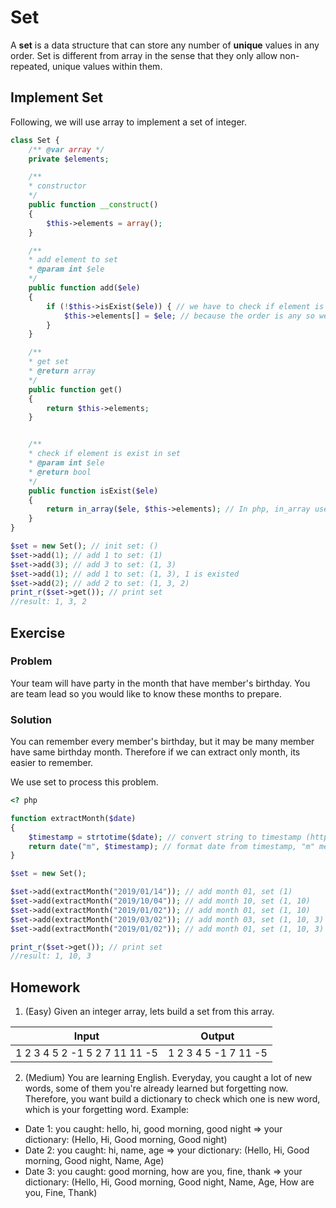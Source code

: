 # Set
A **set** is a data structure that can store any number of **unique** values in any order. Set is different from array in the sense that they only allow non-repeated, unique values within them.

## Implement Set
Following, we will use array to implement a set of integer.

```php
class Set {
    /** @var array */
    private $elements;

    /**
    * constructor
    */
    public function __construct()
    {
        $this->elements = array();
    }

    /**
    * add element to set
    * @param int $ele
    */
    public function add($ele)
    {
        if (!$this->isExist($ele)) { // we have to check if element is existed before adding
            $this->elements[] = $ele; // because the order is any so we can add to the end or beginning
        }
    }

    /**
    * get set
    * @return array
    */
    public function get()
    {
        return $this->elements;
    }


    /**
    * check if element is exist in set
    * @param int $ele
    * @return bool
    */
    public function isExist($ele)
    {
        return in_array($ele, $this->elements); // In php, in_array use to check an element is in array or not
    }
}

$set = new Set(); // init set: ()
$set->add(1); // add 1 to set: (1)
$set->add(3); // add 3 to set: (1, 3)
$set->add(1); // add 1 to set: (1, 3), 1 is existed
$set->add(2); // add 2 to set: (1, 3, 2)
print_r($set->get()); // print set
//result: 1, 3, 2

```

## Exercise
### Problem
Your team will have party in the month that have member's birthday. You are team lead so you would like to know these months to prepare.
### Solution
You can remember every member's birthday, but it may be many member have same birthday month. Therefore if we can extract only month, its easier to remember.

We use set to process this problem.

```php
<? php

function extractMonth($date)
{
    $timestamp = strtotime($date); // convert string to timestamp (https://www.php.net/manual/en/function.strtotime)
    return date("m", $timestamp); // format date from timestamp, "m" means month (https://www.php.net/manual/en/function.date)
}

$set = new Set(); 

$set->add(extractMonth("2019/01/14")); // add month 01, set (1)
$set->add(extractMonth("2019/10/04")); // add month 10, set (1, 10)
$set->add(extractMonth("2019/01/02")); // add month 01, set (1, 10)
$set->add(extractMonth("2019/03/02")); // add month 03, set (1, 10, 3)
$set->add(extractMonth("2019/01/02")); // add month 01, set (1, 10, 3)

print_r($set->get()); // print set
//result: 1, 10, 3

```

## Homework
1. (Easy) Given an integer array, lets build a set from this array.

|Input|Output|
|-----|------|
|1 2 3 4 5 2 -1 5 2 7 11 11 -5|1 2 3 4 5 -1 7 11 -5|
2. (Medium) You are learning English. Everyday, you caught a lot of new words, some of them you're already learned but forgetting now. Therefore, you want build a dictionary to check which one is new word, which is your forgetting word.
Example: 
- Date 1: you caught: hello, hi, good morning, good night => your dictionary: (Hello, Hi, Good morning, Good night)
- Date 2: you caught: hi, name, age => your dictionary: (Hello, Hi, Good morning, Good night, Name, Age)
- Date 3: you caught: good morning, how are you, fine, thank => your dictionary: (Hello, Hi, Good morning, Good night, Name, Age, How are you, Fine, Thank)